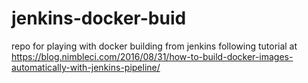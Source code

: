 # jenkins-docker-buid
repo for playing with docker building from jenkins
following tutorial at https://blog.nimbleci.com/2016/08/31/how-to-build-docker-images-automatically-with-jenkins-pipeline/

